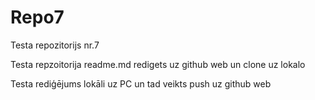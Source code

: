 # Repo7
Testa repozitorijs nr.7

Testa repzoitorija readme.md redigets uz github web un clone uz lokalo

Testa rediģējums lokāli uz PC un tad veikts push uz github web
